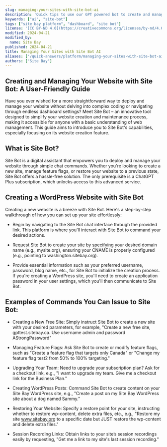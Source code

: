 ```yaml
---
slug: managing-your-sites-with-site-bot-ai
description: 'Quick tips to use our GPT powered bot to create and manage your WordPress site.'
keywords: ["ai", "site-bot"]
tags: ["site bay platform", "dashboard", "site bot"]
license: '[CC BY-ND 4.0](https://creativecommons.org/licenses/by-nd/4.0)'
modified: 2024-04-21
modified_by:
  name: Site Bay
published: 2024-04-21
title: Managing Your Sites with Site Bot AI
aliases: ['/quick-answers/platform/managing-your-sites-with-site-bot-ai']
authors: ["Site Bay"]
---
```


## Creating and Managing Your Website with Site Bot: A User-Friendly Guide

Have you ever wished for a more straightforward way to deploy and manage your website without delving into complex coding or navigating through endless dashboard settings? Meet Site Bot – an innovative tool designed to simplify your website creation and maintenance process, making it accessible for anyone with a basic understanding of web management. This guide aims to introduce you to Site Bot's capabilities, especially focusing on its website creation feature.

## What is Site Bot?

Site Bot is a digital assistant that empowers you to deploy and manage your website through simple chat commands. Whether you're looking to create a new site, manage feature flags, or restore your website to a previous state, Site Bot offers a hassle-free solution. The only prerequisite is a ChatGPT Plus subscription, which unlocks access to this advanced service.

## Creating a WordPress Website with Site Bot

Creating a new website is a breeze with Site Bot. Here's a step-by-step walkthrough of how you can set up your site effortlessly:

- Begin by navigating to the Site Bot chat interface through the provided link. This platform is where you'll interact with Site Bot to command your desired actions.

- Request Site Bot to create your site by specifying your desired domain name (e.g., mysite.org), ensuring your CNAME is properly configured (e.g., pointing to washington.sitebay.org).

- Provide essential information such as your preferred username, password, blog name, etc., for Site Bot to initialize the creation process. If you're creating a WordPress site, you'll need to create an application password in your user settings, which you'll then communicate to Site Bot.

## Examples of Commands You Can Issue to Site Bot:

- Creating a New Free Site: Simply instruct Site Bot to create a new site with your desired parameters, for example, "Create a new free site, gpttest.sitebay.ca. Use username admin and password AStrongPassword"
- Managing Feature Flags: Ask Site Bot to create or modify feature flags, such as "Create a feature flag that targets only Canada" or "Change my feature flag test2 from 50% to 100% targeting."

- Upgrading Your Team: Need to upgrade your subscription plan? Ask for a checkout link, e.g., "I want to upgrade my team. Give me a checkout link for the Business Plan."

- Creating WordPress Posts: Command Site Bot to create content on your Site Bay WordPress site, e.g., "Create a post on my Site Bay WordPress site about a dog named Sammy."

- Restoring Your Website: Specify a restore point for your site, instructing whether to restore wp-content, delete extra files, etc., e.g., "Restore my site www.sitebay.org to a specific date but JUST restore the wp-content and delete extra files."

 - Session Recording Links: Obtain links to your site’s session recordings easily by requesting, "Get me a link to my site's last session recording."
